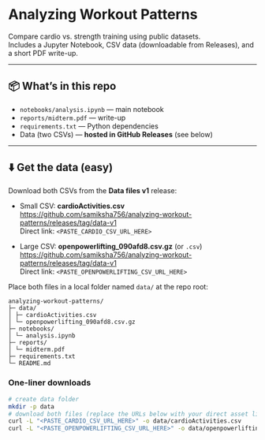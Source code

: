 # Analyzing Workout Patterns

Compare cardio vs. strength training using public datasets.  
Includes a Jupyter Notebook, CSV data (downloadable from Releases), and a short PDF write-up.

---

## 📦 What’s in this repo
- `notebooks/analysis.ipynb` — main notebook
- `reports/midterm.pdf` — write-up
- `requirements.txt` — Python dependencies
- Data (two CSVs) — **hosted in GitHub Releases** (see below)

---

## ⬇️ Get the data (easy)
Download both CSVs from the **Data files v1** release:

- Small CSV: **cardioActivities.csv**  
  <https://github.com/samiksha756/analyzing-workout-patterns/releases/tag/data-v1>  
  Direct link: `<PASTE_CARDIO_CSV_URL_HERE>`

- Large CSV: **openpowerlifting_090afd8.csv.gz** (or `.csv`)  
  <https://github.com/samiksha756/analyzing-workout-patterns/releases/tag/data-v1>  
  Direct link: `<PASTE_OPENPOWERLIFTING_CSV_URL_HERE>`

Place both files in a local folder named `data/` at the repo root:
```
analyzing-workout-patterns/
├─ data/
│ ├─ cardioActivities.csv
│ └─ openpowerlifting_090afd8.csv.gz
├─ notebooks/
│ └─ analysis.ipynb
├─ reports/
│ └─ midterm.pdf
├─ requirements.txt
└─ README.md
```

### One-liner downloads
```bash
# create data folder
mkdir -p data
# download both files (replace the URLs below with your direct asset links)
curl -L "<PASTE_CARDIO_CSV_URL_HERE>" -o data/cardioActivities.csv
curl -L "<PASTE_OPENPOWERLIFTING_CSV_URL_HERE>" -o data/openpowerlifting_090afd8.csv.gz
